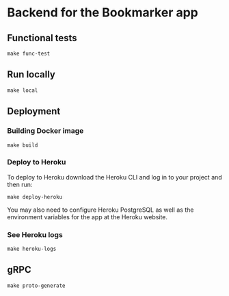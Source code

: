 # Backend for the Bookmarker app

## Functional tests
```shell
make func-test
```

## Run locally
```shell
make local
```

## Deployment

### Building Docker image
```shell
make build
```

### Deploy to Heroku
To deploy to Heroku download the Heroku CLI and log in to your project and then run:
```shell
make deploy-heroku
```
You may also need to configure Heroku PostgreSQL as well as the environment variables for the app at the Heroku website.

### See Heroku logs
```shell
make heroku-logs
```

## gRPC
```shell
make proto-generate
```
